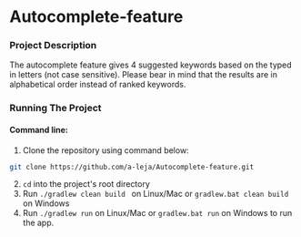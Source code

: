 # Autocomplete-feature
 ### Project Description

 The autocomplete feature gives 4 suggested keywords based on the typed in letters (not case sensitive). Please bear in mind that the results are in alphabetical order instead of ranked keywords.

 ### Running The Project
 #### Command line:
 1. Clone the repository using command below:

 ```bash
 git clone https://github.com/a-leja/Autocomplete-feature.git
 ```
 2. ```cd``` into the project's root directory
 3. Run ```./gradlew clean build ``` on Linux/Mac or ```gradlew.bat clean build ``` on Windows
 4. Run ```./gradlew run``` on Linux/Mac or ```gradlew.bat run``` on Windows to run the app.